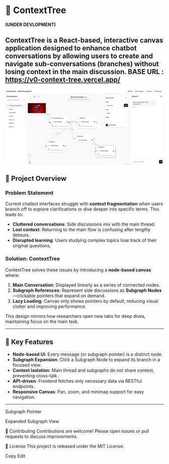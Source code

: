 # 🧠 ContextTree
#### (UNDER DEVLOPMENT)
**ContextTree** is a React-based, interactive canvas application designed to enhance chatbot conversations by allowing users to create and navigate sub-conversations (branches) without losing context in the main discussion.
BASE URL : https://v0-context-tree.vercel.app/
---
![alt text](image.png)


## 🚀 Project Overview

### Problem Statement
Current chatbot interfaces struggle with **context fragmentation** when users branch off to explore clarifications or dive deeper into specific terms. This leads to:

- **Cluttered conversations**: Side discussions mix with the main thread.  
- **Lost context**: Returning to the main flow is confusing after lengthy detours.  
- **Disrupted learning**: Users studying complex topics lose track of their original questions.  

### Solution: ContextTree
ContextTree solves these issues by introducing a **node-based canvas** where:

1. **Main Conversation**: Displayed linearly as a series of connected nodes.  
2. **Subgraph References**: Represent side discussions as **Subgraph Nodes**—clickable pointers that expand on demand.  
3. **Lazy Loading**: Canvas only shows pointers by default, reducing visual clutter and improving performance.  

This design mirrors how researchers open new tabs for deep dives, maintaining focus on the main task.

---

## 🎯 Key Features

- **Node-based UI**: Every message (or subgraph pointer) is a distinct node.  
- **Subgraph Expansion**: Click a Subgraph Node to expand its branch in a focused view.  
- **Context Isolation**: Main thread and subgraphs do not share context, preventing cross-talk.  
- **API-driven**: Frontend fetches only necessary data via RESTful endpoints.  
- **Responsive Canvas**: Pan, zoom, and minimap support for easy navigation.  

---


Subgraph Pointer

Expanded Subgraph View

🤝 Contributing
Contributions are welcome! Please open issues or pull requests to discuss improvements.

📄 License
This project is released under the MIT License.

Copy
Edit
